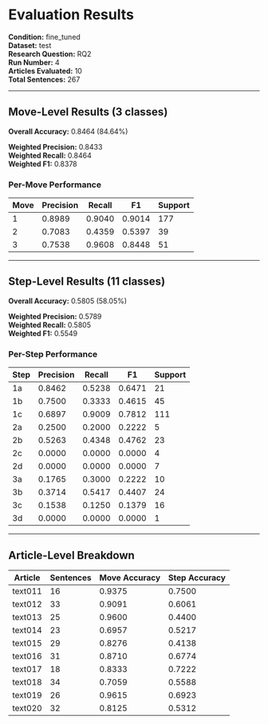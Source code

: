 # Evaluation Results

**Condition:** fine_tuned  
**Dataset:** test  
**Research Question:** RQ2  
**Run Number:** 4  
**Articles Evaluated:** 10  
**Total Sentences:** 267  

---

## Move-Level Results (3 classes)

**Overall Accuracy:** 0.8464 (84.64%)  

**Weighted Precision:** 0.8433  
**Weighted Recall:** 0.8464  
**Weighted F1:** 0.8378  

### Per-Move Performance

| Move | Precision | Recall | F1 | Support |
|------|-----------|--------|----|---------|
| 1 | 0.8989 | 0.9040 | 0.9014 | 177 |
| 2 | 0.7083 | 0.4359 | 0.5397 | 39 |
| 3 | 0.7538 | 0.9608 | 0.8448 | 51 |

---

## Step-Level Results (11 classes)

**Overall Accuracy:** 0.5805 (58.05%)  

**Weighted Precision:** 0.5789  
**Weighted Recall:** 0.5805  
**Weighted F1:** 0.5549  

### Per-Step Performance

| Step | Precision | Recall | F1 | Support |
|------|-----------|--------|----|---------|
| 1a | 0.8462 | 0.5238 | 0.6471 | 21 |
| 1b | 0.7500 | 0.3333 | 0.4615 | 45 |
| 1c | 0.6897 | 0.9009 | 0.7812 | 111 |
| 2a | 0.2500 | 0.2000 | 0.2222 | 5 |
| 2b | 0.5263 | 0.4348 | 0.4762 | 23 |
| 2c | 0.0000 | 0.0000 | 0.0000 | 4 |
| 2d | 0.0000 | 0.0000 | 0.0000 | 7 |
| 3a | 0.1765 | 0.3000 | 0.2222 | 10 |
| 3b | 0.3714 | 0.5417 | 0.4407 | 24 |
| 3c | 0.1538 | 0.1250 | 0.1379 | 16 |
| 3d | 0.0000 | 0.0000 | 0.0000 | 1 |

---

## Article-Level Breakdown

| Article | Sentences | Move Accuracy | Step Accuracy |
|---------|-----------|---------------|---------------|
| text011 | 16 | 0.9375 | 0.7500 |
| text012 | 33 | 0.9091 | 0.6061 |
| text013 | 25 | 0.9600 | 0.4400 |
| text014 | 23 | 0.6957 | 0.5217 |
| text015 | 29 | 0.8276 | 0.4138 |
| text016 | 31 | 0.8710 | 0.6774 |
| text017 | 18 | 0.8333 | 0.7222 |
| text018 | 34 | 0.7059 | 0.5588 |
| text019 | 26 | 0.9615 | 0.6923 |
| text020 | 32 | 0.8125 | 0.5312 |
